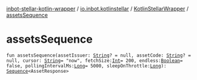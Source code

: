 [inbot-stellar-kotlin-wrapper](../../index.md) / [io.inbot.kotlinstellar](../index.md) / [KotlinStellarWrapper](index.md) / [assetsSequence](./assets-sequence.md)

# assetsSequence

`fun assetsSequence(assetIssuer: `[`String`](https://kotlinlang.org/api/latest/jvm/stdlib/kotlin/-string/index.html)`? = null, assetCode: `[`String`](https://kotlinlang.org/api/latest/jvm/stdlib/kotlin/-string/index.html)`? = null, cursor: `[`String`](https://kotlinlang.org/api/latest/jvm/stdlib/kotlin/-string/index.html)` = "now", fetchSize: `[`Int`](https://kotlinlang.org/api/latest/jvm/stdlib/kotlin/-int/index.html)` = 200, endless: `[`Boolean`](https://kotlinlang.org/api/latest/jvm/stdlib/kotlin/-boolean/index.html)` = false, pollingIntervalMs: `[`Long`](https://kotlinlang.org/api/latest/jvm/stdlib/kotlin/-long/index.html)` = 5000, sleepOnThrottle: `[`Long`](https://kotlinlang.org/api/latest/jvm/stdlib/kotlin/-long/index.html)`): `[`Sequence`](https://kotlinlang.org/api/latest/jvm/stdlib/kotlin.sequences/-sequence/index.html)`<AssetResponse>`